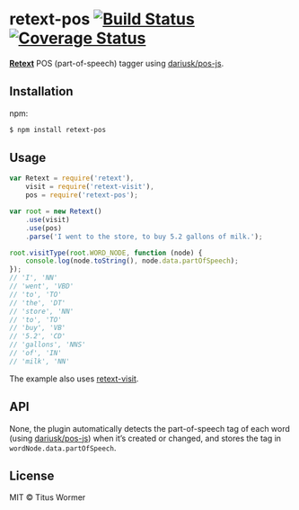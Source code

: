# retext-pos [![Build Status](https://travis-ci.org/wooorm/retext-pos.svg?branch=master)](https://travis-ci.org/wooorm/retext-pos) [![Coverage Status](https://img.shields.io/coveralls/wooorm/retext-pos.svg)](https://coveralls.io/r/wooorm/retext-pos?branch=master)

**[Retext](https://github.com/wooorm/retext "Retext")** POS (part-of-speech) tagger using [dariusk/pos-js](https://github.com/dariusk/pos-js).

## Installation

npm:
```sh
$ npm install retext-pos
```

## Usage

```js
var Retext = require('retext'),
    visit = require('retext-visit'),
    pos = require('retext-pos');

var root = new Retext()
    .use(visit)
    .use(pos)
    .parse('I went to the store, to buy 5.2 gallons of milk.');

root.visitType(root.WORD_NODE, function (node) {
    console.log(node.toString(), node.data.partOfSpeech);
});
// 'I', 'NN'
// 'went', 'VBD'
// 'to', 'TO'
// 'the', 'DT'
// 'store', 'NN'
// 'to', 'TO'
// 'buy', 'VB'
// '5.2', 'CD'
// 'gallons', 'NNS'
// 'of', 'IN'
// 'milk', 'NN'
```

The example also uses [retext-visit](https://github.com/wooorm/retext-visit).

## API
None, the plugin automatically detects the part-of-speech tag of each word (using [dariusk/pos-js](https://github.com/dariusk/pos-js)) when it’s created or changed, and stores the tag in `wordNode.data.partOfSpeech`.

## License

MIT © Titus Wormer
